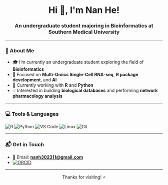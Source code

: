 <h1 align="center">Hi 👋, I'm Nan He!</h1>
<h3 align="center">An undergraduate student majoring in Bioinformatics at Southern Medical University</h3>

---

### 🔬 About Me

- 🎓 I’m currently an undergraduate student exploring the field of **Bioinformatics**
- 🧬 Focused on **Multi-Omics Single-Cell RNA-seq**, **R package development**, and **AI**
- 🔧 Currently working with **R** and **Python**
- 💡 Interested in building **biological databases** and performing **network pharmacology analysis**

---

### 💻 Tools & Languages

![R](https://img.shields.io/badge/-R-276DC3?style=flat-square&logo=r)
![Python](https://img.shields.io/badge/-Python-3776AB?style=flat-square&logo=python)
![VS Code](https://img.shields.io/badge/-VSCode-007ACC?style=flat-square&logo=visual-studio-code)
![Linux](https://img.shields.io/badge/-Linux-FCC624?style=flat-square&logo=linux)
![Git](https://img.shields.io/badge/-Git-F05032?style=flat-square&logo=git)

---

### 📬 Get in Touch

- 📧 Email: **nanh302311@gmail.com**
- [![ORCID](https://img.shields.io/badge/ORCID-0009--0008--6932--3867-a6ce39?style=flat-square&logo=orcid&logoColor=white)](https://orcid.org/0009-0008-6932-3867)
  
---

<p align="center">Thanks for visiting! ⭐️</p>
